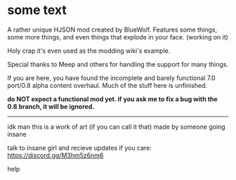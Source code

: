 # some text

A rather unique HJSON mod created by BlueWolf. Features some things, some more things, and even things that explode in your face. (working on it)

Holy crap it's even used as the modding wiki's example.

Special thanks to Meep and others for handling the support for many things.

If you are here, you have found the incomplete and barely functional 7.0 port/0.8 alpha content overhaul. Much of the stuff here is unfinished.

**do NOT expect a functional mod yet. if you ask me to fix a bug with the 0.8 branch, it will be ignored.**

---



















idk man this is a work of art (if you can call it that) made by someone going insane

talk to insane girl and recieve updates if you care: https://discord.gg/M3hm5z6nm6









































help
